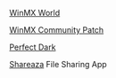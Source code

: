 
[WinMX World](https://www.winmxworld.com/)

[WinMX Community Patch](https://patch.winmxconex.com/)

[Perfect Dark](https://w.atwiki.jp/botubotubotubotu/)

[Shareaza](https://shareaza.sourceforge.net/)
File Sharing App
